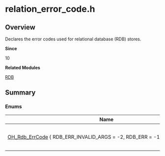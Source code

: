 # relation_error_code.h


## Overview

Declares the error codes used for relational database (RDB) stores.

**Since**

10

**Related Modules**

[RDB](_r_d_b.md)


## Summary


### Enums

| Name| Description|
| -------- | -------- |
| [OH_Rdb_ErrCode](_r_d_b.md#oh_rdb_errcode)&nbsp;{&nbsp;RDB_ERR_INVALID_ARGS&nbsp;=&nbsp;-2,&nbsp;RDB_ERR&nbsp;=&nbsp;-1,&nbsp;RDB_ERR_OK&nbsp;=&nbsp;0&nbsp;} | Enumerates the RDB store error codes. |
